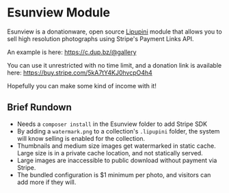 Esunview Module
===============

Esunview is a donationware, open source [Lipupini](https://github.com/lipupini/lipupini) module that allows you to sell high resolution photographs using Stripe's Payment Links API.

An example is here: https://c.dup.bz/@gallery

You can use it unrestricted with no time limit, and a donation link is available here: https://buy.stripe.com/5kA7tY4KJ0hvcpO4h4

Hopefully you can make some kind of income with it!

## Brief Rundown

- Needs a `composer install` in the Esunview folder to add Stripe SDK
- By adding a `watermark.png` to a collection's `.lipupini` folder, the system will know selling is enabled for the collection.
- Thumbnails and medium size images get watermarked in static cache. Large size is in a private cache location, and not statically served.
- Large images are inaccessible to public download without payment via Stripe.
- The bundled configuration is $1 minimum per photo, and visitors can add more if they will.
